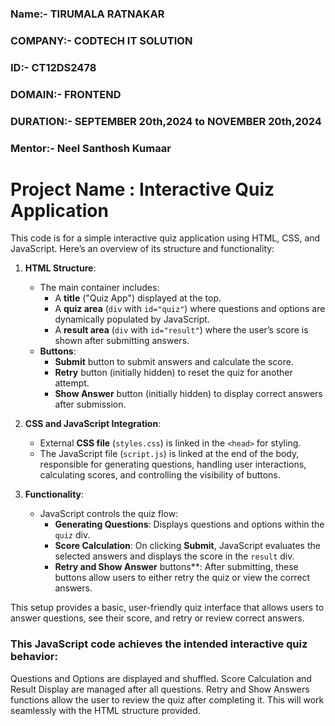 ### **Name:-** TIRUMALA RATNAKAR

### **COMPANY:-** CODTECH IT SOLUTION

### **ID:-** CT12DS2478

### **DOMAIN:-** FRONTEND

### **DURATION:-** SEPTEMBER 20th,2024 to NOVEMBER 20th,2024

### **Mentor:-** Neel Santhosh Kumaar

# Project Name : Interactive Quiz Application

This code is for a simple interactive quiz application using HTML, CSS, and JavaScript. Here’s an overview of its structure and functionality:

1. **HTML Structure**:
   - The main container includes:
     - A **title** ("Quiz App") displayed at the top.
     - A **quiz area** (`div` with `id="quiz"`) where questions and options are dynamically populated by JavaScript.
     - A **result area** (`div` with `id="result"`) where the user’s score is shown after submitting answers.
   - **Buttons**: 
     - **Submit** button to submit answers and calculate the score.
     - **Retry** button (initially hidden) to reset the quiz for another attempt.
     - **Show Answer** button (initially hidden) to display correct answers after submission.

2. **CSS and JavaScript Integration**:
   - External **CSS file** (`styles.css`) is linked in the `<head>` for styling.
   - The JavaScript file (`script.js`) is linked at the end of the body, responsible for generating questions, handling user interactions, calculating scores, and controlling the visibility of buttons.

3. **Functionality**:
   - JavaScript controls the quiz flow:
     - **Generating Questions**: Displays questions and options within the `quiz` div.
     - **Score Calculation**: On clicking **Submit**, JavaScript evaluates the selected answers and displays the score in the `result` div.
     - **Retry and Show Answer** buttons**: After submitting, these buttons allow users to either retry the quiz or view the correct answers.

This setup provides a basic, user-friendly quiz interface that allows users to answer questions, see their score, and retry or review correct answers.



### This JavaScript code achieves the intended interactive quiz behavior:

Questions and Options are displayed and shuffled.
Score Calculation and Result Display are managed after all questions.
Retry and Show Answers functions allow the user to review the quiz after completing it.
This will work seamlessly with the HTML structure provided.
